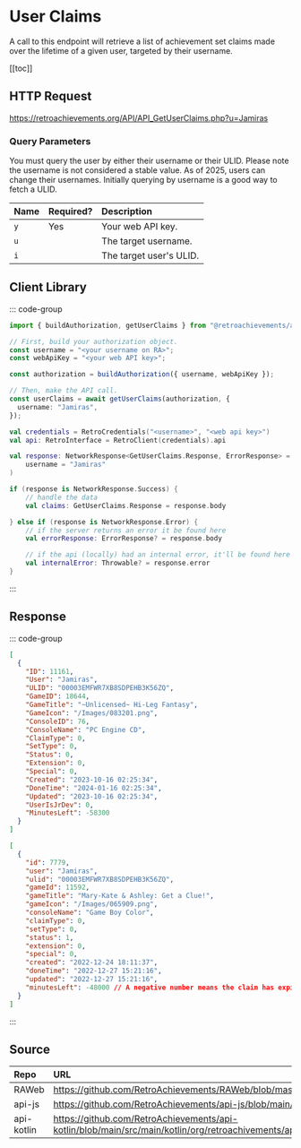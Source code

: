 <script setup>
import SampleRequest from '../components/SampleRequest.vue';
</script>

# User Claims

A call to this endpoint will retrieve a list of achievement set claims made over the lifetime of a given user, targeted by their username.

[[toc]]

## HTTP Request

<SampleRequest httpVerb="GET">https://retroachievements.org/API/API_GetUserClaims.php?u=Jamiras</SampleRequest>

### Query Parameters

You must query the user by either their username or their ULID. Please note the username is not considered a stable value. As of 2025, users can change their usernames. Initially querying by username is a good way to fetch a ULID.

| Name | Required? | Description             |
| :--- | :-------- | :---------------------- |
| `y`  | Yes       | Your web API key.       |
| `u`  |           | The target username.    |
| `i`  |           | The target user's ULID. |

## Client Library

::: code-group

```ts [NodeJS]
import { buildAuthorization, getUserClaims } from "@retroachievements/api";

// First, build your authorization object.
const username = "<your username on RA>";
const webApiKey = "<your web API key>";

const authorization = buildAuthorization({ username, webApiKey });

// Then, make the API call.
const userClaims = await getUserClaims(authorization, {
  username: "Jamiras",
});
```

```kotlin [Kotlin]
val credentials = RetroCredentials("<username>", "<web api key>")
val api: RetroInterface = RetroClient(credentials).api

val response: NetworkResponse<GetUserClaims.Response, ErrorResponse> = api.getUserClaims(
    username = "Jamiras"
)

if (response is NetworkResponse.Success) {
    // handle the data
    val claims: GetUserClaims.Response = response.body

} else if (response is NetworkResponse.Error) {
    // if the server returns an error it be found here
    val errorResponse: ErrorResponse? = response.body

    // if the api (locally) had an internal error, it'll be found here
    val internalError: Throwable? = response.error
}
```

:::

## Response

::: code-group

```json [HTTP Response]
[
  {
    "ID": 11161,
    "User": "Jamiras",
    "ULID": "00003EMFWR7XB8SDPEHB3K56ZQ",
    "GameID": 18644,
    "GameTitle": "~Unlicensed~ Hi-Leg Fantasy",
    "GameIcon": "/Images/083201.png",
    "ConsoleID": 76,
    "ConsoleName": "PC Engine CD",
    "ClaimType": 0,
    "SetType": 0,
    "Status": 0,
    "Extension": 0,
    "Special": 0,
    "Created": "2023-10-16 02:25:34",
    "DoneTime": "2024-01-16 02:25:34",
    "Updated": "2023-10-16 02:25:34",
    "UserIsJrDev": 0,
    "MinutesLeft": -58300
  }
]
```

```json [NodeJS]
[
  {
    "id": 7779,
    "user": "Jamiras",
    "ulid": "00003EMFWR7XB8SDPEHB3K56ZQ",
    "gameId": 11592,
    "gameTitle": "Mary-Kate & Ashley: Get a Clue!",
    "gameIcon": "/Images/065909.png",
    "consoleName": "Game Boy Color",
    "claimType": 0,
    "setType": 0,
    "status": 1,
    "extension": 0,
    "special": 0,
    "created": "2022-12-24 18:11:37",
    "doneTime": "2022-12-27 15:21:16",
    "updated": "2022-12-27 15:21:16",
    "minutesLeft": -48000 // A negative number means the claim has expired.
  }
]
```

:::

## Source

| Repo       | URL                                                                                                                  |
| :--------- | :------------------------------------------------------------------------------------------------------------------- |
| RAWeb      | https://github.com/RetroAchievements/RAWeb/blob/master/public/API/API_GetUserClaims.php                              |
| api-js     | https://github.com/RetroAchievements/api-js/blob/main/src/user/getUserClaims.ts                                      |
| api-kotlin | https://github.com/RetroAchievements/api-kotlin/blob/main/src/main/kotlin/org/retroachivements/api/RetroInterface.kt |
